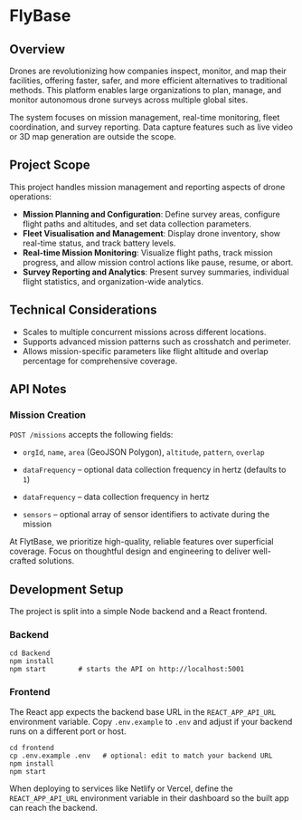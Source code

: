# FlyBase

## Overview
Drones are revolutionizing how companies inspect, monitor, and map their facilities, offering faster, safer, and more efficient alternatives to traditional methods. This platform enables large organizations to plan, manage, and monitor autonomous drone surveys across multiple global sites.

The system focuses on mission management, real-time monitoring, fleet coordination, and survey reporting. Data capture features such as live video or 3D map generation are outside the scope.

## Project Scope
This project handles mission management and reporting aspects of drone operations:

- **Mission Planning and Configuration**: Define survey areas, configure flight paths and altitudes, and set data collection parameters.
- **Fleet Visualisation and Management**: Display drone inventory, show real-time status, and track battery levels.
- **Real-time Mission Monitoring**: Visualize flight paths, track mission progress, and allow mission control actions like pause, resume, or abort.
- **Survey Reporting and Analytics**: Present survey summaries, individual flight statistics, and organization-wide analytics.

## Technical Considerations
- Scales to multiple concurrent missions across different locations.
- Supports advanced mission patterns such as crosshatch and perimeter.
- Allows mission-specific parameters like flight altitude and overlap percentage for comprehensive coverage.

## API Notes
### Mission Creation
`POST /missions` accepts the following fields:
- `orgId`, `name`, `area` (GeoJSON Polygon), `altitude`, `pattern`, `overlap`

- `dataFrequency` &ndash; optional data collection frequency in hertz (defaults to `1`)

- `dataFrequency` &ndash; data collection frequency in hertz

- `sensors` &ndash; optional array of sensor identifiers to activate during the mission

At FlytBase, we prioritize high-quality, reliable features over superficial coverage. Focus on thoughtful design and engineering to deliver well-crafted solutions.

## Development Setup

The project is split into a simple Node backend and a React frontend.

### Backend

```
cd Backend
npm install
npm start        # starts the API on http://localhost:5001
```

### Frontend

The React app expects the backend base URL in the `REACT_APP_API_URL` environment
variable. Copy `.env.example` to `.env` and adjust if your backend runs on a
different port or host.

```
cd frontend
cp .env.example .env   # optional: edit to match your backend URL
npm install
npm start
```

When deploying to services like Netlify or Vercel, define the
`REACT_APP_API_URL` environment variable in their dashboard so the built app can
reach the backend.
